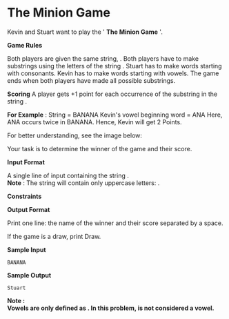 # The	Minion	Game

Kevin	and	Stuart	want	to	play	the	' **The	Minion	Game** '.

**Game	Rules**

Both	players	are	given	the	same	string,	.
Both	players	have	to	make	substrings	using	the	letters	of	the	string	.
Stuart	has	to	make	words	starting	with	consonants.
Kevin	has	to	make	words	starting	with	vowels.	
The	game	ends	when	both	players	have	made	all	possible	substrings.	

**Scoring**
A	player	gets	+1	point	for	each	occurrence	of	the	substring	in	the	string	.

**For	Example** :
String	 	=	BANANA
Kevin's	vowel	beginning	word	=	ANA
Here,	ANA	occurs	twice	in	BANANA.	Hence,	Kevin	will	get	 2 	Points.	

For	better	understanding,	see	the	image	below:	

Your	task	is	to	determine	the	winner	of	the	game	and	their	score.

**Input	Format**

A	single	line	of	input	containing	the	string	 .	
**Note** :	The	string	 	will	contain	only	uppercase	letters:	.

**Constraints**

**Output	Format**


Print	one	line:	the	name	of	the	winner	and	their	score	separated	by	a	space.

If	the	game	is	a	draw,	print	Draw.

**Sample	Input**

```
BANANA
```
**Sample	Output**

```
Stuart	
```
**Note	:	
Vowels	are	only	defined	as	 .	In	this	problem,	 	is	not	considered	a	vowel.**


